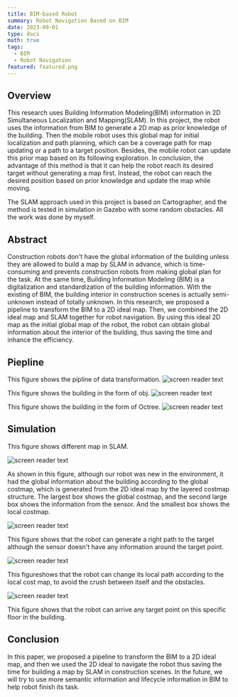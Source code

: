 ```yaml
---
title: BIM-based Robot
summary: Robot Navigation Based on BIM
date: 2023-09-01
type: docs
math: true
tags:
  - BIM
  - Robot Navigation
featured: featured.png
---
```


## Overview
This research uses Building Information Modeling(BIM) information in 2D Simultaneous Localization and Mapping(SLAM). In this project, the robot uses the information from BIM to generate a 2D map as prior knowledge of the building. Then the mobile robot uses this global map for initial localization and path planning, which can be a coverage path for map updating or a path to a target position. Besides, the mobile robot can update this prior map based on its following exploration. In conclusion, the advantage of this method is that it can help the robot reach its desired target without generating a map first. Instead, the robot can reach the desired position based on prior knowledge and update the map while moving.

The SLAM approach used in this project is based on Cartographer, and the method is tested in simulation in Gazebo with some random obstacles. All the work was done by myself. 

## Abstract
Construction robots don't have the global information of the building unless they are allowed to build a map by SLAM in advance, which is time-consuming and prevents construction robots from making global plan for the task. At the same time, Building Information Modeling (BIM) is a digitalization and standardization of the building information. With the existing of BIM, the building interior in construction scenes is actually semi-unknown instead of totally unknown. In this research, we proposed a pipeline to transform the BIM to a 2D ideal map. Then, we combined the 2D ideal map and SLAM together for robot navigation. By using this ideal 2D map as the initial global map of the robot, the robot can obtain global information about the interior of the building, thus saving the time and inhance the efficiency.

## Piepline
This figure shows the pipline of data transformation.
![screen reader text](/media/projects/bim-robot/Pipeline.png "Data Transform Pipeline")

This figure shows the building in the form of obj.
![screen reader text](/media/projects/bim-robot/mesh.png "Mesh")

This figure shows the building in the form of Octree.
![screen reader text](/media/projects/bim-robot/Octree.png "Octree")

## Simulation
This figure shows different map in SLAM.

![screen reader text](/media/projects/bim-robot/map.png "Map Information")

As shown in this figure, although our robot was new in the environment, it had the global information about the building according to the global costmap, which is generated from the 2D ideal map by the layered costmap structure.
The largest box shows the global costmap, and the second large box shows the information from the sensor. And the smallest box shows the local costmap.

![screen reader text](/media/projects/bim-robot/Global.png "Right Global Path")

This figure shows that the robot can generate a right path to the target although the sensor doesn't have any information around the target point.

![screen reader text](/media/projects/bim-robot/Local.png "Right Local Path")

This figureshows that the robot can change its local path according to the local cost map, to avoid the crush between itself and the obstacles. 

![screen reader text](/media/projects/bim-robot/Target.png "Arrive Any Target")

This figure shows that the robot can arrive any target point on this specific floor in the building.

## Conclusion
In this paper, we proposed a pipeline to transform the BIM to a 2D ideal map, and then we used the 2D ideal to navigate the robot thus saving the time for building a map by SLAM in construction scenes. In the future, we will try to use more semantic information and lifecycle information in BIM to help robot finish its task.

<!--more-->
